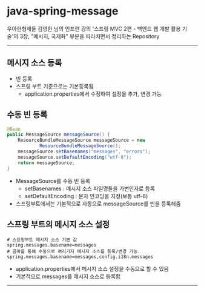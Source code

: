 
# java-spring-message

우아한형제들 김영한 님의 인프런 강의 '스프링 MVC 2편 - 백엔드 웹 개발 활용 기술'의 3장, "메시지, 국제화" 부분을 따라치면서 정리하는 Repository

---

## 메시지 소스 등록

- 빈 등록
- 스프링 부트 기준으로는 기본등록됨
  - application.properties에서 수정하여 설정을 추가, 변경 가능

## 수동 빈 등록
```java
@Bean
public MessageSource messageSource() {
    ResourceBundleMessageSource messageSource = new
            ResourceBundleMessageSource();
    messageSource.setBasenames("messages", "errors");
    messageSource.setDefaultEncoding("utf-8");
    return messageSource;
}
```
- MessageSource를 수동 빈 등록
  - setBasenames : 메시지 소스 파일명들을 가변인자로 등록
  - setDefaultEncoding : 문자 인코딩을 지정(보통 utf-8)
- 스프링부트에서는 기본적으로 자동으로 messageSource를 빈을 등록해줌

## 스프링 부트의 메시지 소스 설정
```properties
# 스프링부트 메시지 소스 기본 값
spring.messages.basename=messages
# 콤마를 통해 수동으로 여러가지 메시지 소스를 등록/변경 가능.
spring.messages.basename=messages,config.i18n.messages
```
- application.properties에서 메시지 소스 설정을 수동으로 할 수 있음
- 기본적으로 messages를 메시지 소스로 등록함

---
